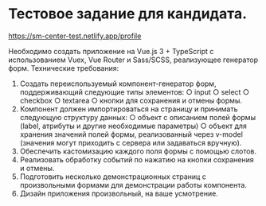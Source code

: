 # Тестовое задание для кандидата.

https://sm-center-test.netlify.app/profile

Необходимо создать приложение на Vue.js 3 + TypeScript с использованием Vuex, Vue Router и Sass/SCSS, реализующее генератор форм.
Технические требования:
1. Создать переиспользуемый компонент-генератор форм, поддерживающий следующие типы элементов:
○ input
○ select
○ checkbox
○ textarea
○ кнопки для сохранения и отмены формы.
2. Компонент должен импортироваться на страницу и принимать следующую структуру данных:
○ объект с описанием полей формы (label, атрибуты и другие необходимые параметры)
○ объект для хранения значений полей формы, реализованный через v-model (значения могут приходить с сервера или задаваться вручную).
3. Обеспечить кастомизацию каждого поля формы с помощью слотов.
4. Реализовать обработку событий по нажатию на кнопки сохранения и отмены.
5. Подготовить несколько демонстрационных страниц с произвольными формами для демонстрации работы компонента.
6. Дизайн приложения произвольный, на ваше усмотрение.

